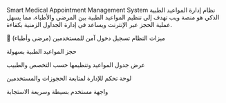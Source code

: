 Smart Medical Appointment Management System
نظام إدارة المواعيد الطبية الذكي هو منصة ويب تهدف إلى تنظيم المواعيد الطبية بين المرضى والأطباء، مما يسهل عملية الحجز عبر الإنترنت ويساعد في إدارة الجداول الزمنية بكفاءة.

📌 ميزات النظام
تسجيل دخول آمن للمستخدمين (مرضى وأطباء)

حجز المواعيد الطبية بسهولة

عرض جدول المواعيد وتنظيمها حسب التخصص والطبيب

لوحة تحكم للإدارة لمتابعة الحجوزات والمستخدمين

واجهة مستخدم بسيطة وسريعة الاستجابة
